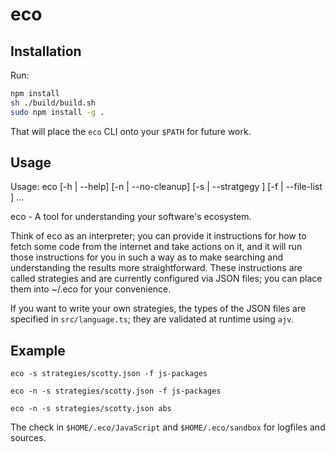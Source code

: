 # eco

## Installation
Run:

```sh
npm install
sh ./build/build.sh
sudo npm install -g .
```

That will place the `eco` CLI onto your `$PATH` for future work.

## Usage
Usage: eco [-h | --help]
           [-n | --no-cleanup]
           [-s | --stratgegy <path>]
           [-f | --file-list <path>]
	   <path> ...

eco - A tool for understanding your software's ecosystem.

Think of eco as an interpreter; you can provide it instructions for
how to fetch some code from the internet and take actions on it, and
it will run those instructions for you in such a way as to make
searching and understanding the results more straightforward. These
instructions are called strategies and are currently configured via
JSON files; you can place them into ~/.eco for your convenience.

If you want to write your own strategies, the types of the JSON files
are specified in `src/language.ts`; they are validated at runtime
using `ajv`.

## Example

```
eco -s strategies/scotty.json -f js-packages
```

```
eco -n -s strategies/scotty.json -f js-packages
```

```
eco -n -s strategies/scotty.json abs
```

The check in `$HOME/.eco/JavaScript` and `$HOME/.eco/sandbox` for
logfiles and sources.

